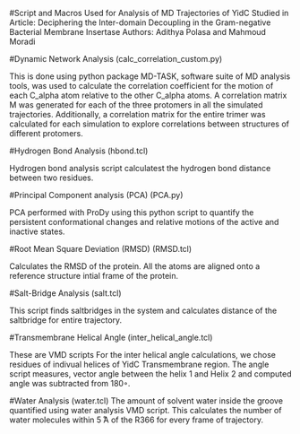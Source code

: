 #Script and Macros Used for Analysis of MD Trajectories of YidC Studied in Article: Deciphering the Inter-domain Decoupling in the Gram-negative Bacterial Membrane Insertase Authors: Adithya Polasa and Mahmoud Moradi

#Dynamic Network Analysis (calc_correlation_custom.py)

This is done using python package MD-TASK, software suite of MD analysis tools, was used to calculate the correlation coefficient for the motion of each C_alpha atom relative to the other C_alpha atoms. A correlation matrix M was generated for each of the three protomers in all the simulated trajectories. Additionally, a correlation matrix for the entire trimer was calculated for each simulation to explore correlations between structures of different protomers.

#Hydrogen Bond Analysis (hbond.tcl)

Hydrogen bond analysis script calculatest the hydrogen bond distance between two residues.

#Principal Component analysis (PCA) (PCA.py)

PCA performed with ProDy using this python script to quantify the persistent conformational changes and relative motions of the active and inactive states.

#Root Mean Square Deviation (RMSD) (RMSD.tcl)

Calculates the RMSD of the protein. All the atoms are aligned onto a reference structure intial frame of the protein.

#Salt-Bridge Analysis (salt.tcl)

This script finds saltbridges in the system and calculates distance of the saltbridge for entire trajectory.

#Transmembrane Helical Angle (inter_helical_angle.tcl)

These are VMD scripts For the inter helical angle calculations, we chose residues of indivual helices of YidC Transmembrane region. The angle script measures, vector angle between the helix 1 and Helix 2 and computed angle was subtracted from 180◦.

#Water Analysis (water.tcl)
The amount of solvent water inside the groove quantified using water analysis VMD script. This calculates the number of water molecules within 5 ̊A of the R366 for every frame of trajectory.
